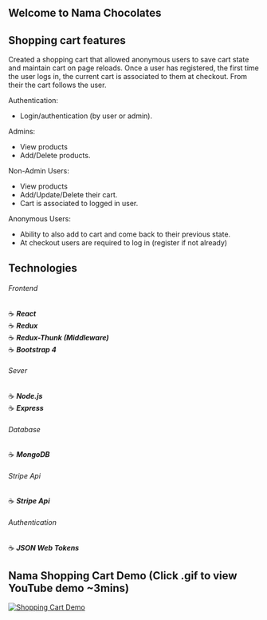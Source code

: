 ## Welcome to Nama Chocolates

## Shopping cart features

Created a shopping cart that allowed anonymous users to save cart state and maintain cart on page reloads.
Once a user has registered, the first time the user logs in, the current cart is associated to them at checkout.
From their the cart follows the user.

Authentication:
- Login/authentication (by user or admin).

Admins:
- View products
- Add/Delete products.

Non-Admin Users:
- View products
- Add/Update/Delete their cart.
- Cart is associated to logged in user.

Anonymous Users:
- Ability to also add to cart and come back to their previous state.
- At checkout users are required to log in (register if not already)

## Technologies

###### Frontend

:coffee: **_React_**
<br>
:coffee: **_Redux_**
<br>
:coffee: **_Redux-Thunk (Middleware)_**
<br>
:coffee: **_Bootstrap 4_**

###### Sever

:coffee: **_Node.js_**
<br>
:coffee: **_Express_**

###### Database

:coffee: **_MongoDB_**

###### Stripe Api

:coffee: **_Stripe Api_**

###### Authentication
:coffee: **_JSON Web Tokens_**

## Nama Shopping Cart Demo (Click .gif to view YouTube demo ~3mins)

<a href="https://youtu.be/BZs19k3MByI" target="_blank"><img src="https://i.imgflip.com/2rdrhh.gif" title="Shopping Cart Demo"/></a>






